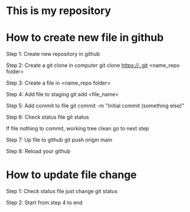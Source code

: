 # This is my repository

# How to create new file in github
Step 1: Create new repository in github 

Step 2: Create a git clone in computer
git clone <https://..git> <name_repo folder>

Step 3: Create a file in <name_repo folder>

Step 4: Add file to staging
git add <file_name>

Step 5: Add commit to file
git commit -m "Initial commit (something else)"

Step 6: Check status file
git status

If file nothing to commit, working tree clean go to next step

Step 7: Up file to github
git push origin main

Step 8: Reload your github 

# How to update file change
Step 1: Check status file just change
git status

Step 2: Start from step 4 to end


